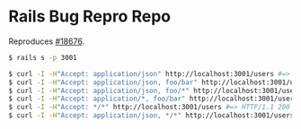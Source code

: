 # Rails Bug Repro Repo #

Reproduces [#18676](https://github.com/rails/rails/issues/18676).

```sh
$ rails s -p 3001

$ curl -I -H"Accept: application/json" http://localhost:3001/users #=> HTTP/1.1 200 OK 
$ curl -I -H"Accept: application/json, foo/bar" http://localhost:3001/users #=> HTTP/1.1 200 OK
$ curl -I -H"Accept: application/json, foo/*" http://localhost:3001/users #=> HTTP/1.1 200 OK 
$ curl -I -H"Accept: application/*, foo/bar" http://localhost:3001/users #=> HTTP/1.1 200 OK 
$ curl -I -H"Accept: */*" http://localhost:3001/users #=> HTTP/1.1 200 OK 
$ curl -I -H"Accept: application/json, */*" http://localhost:3001/users #=> HTTP/1.1 406 Not Acceptable 
```
